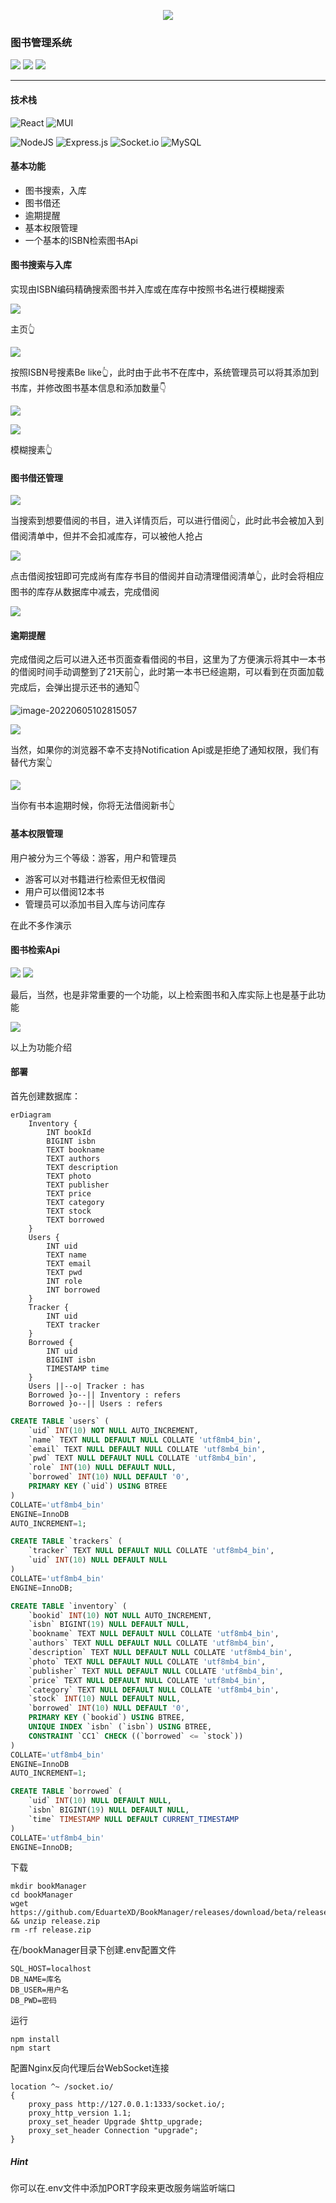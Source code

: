 <p align='center'><img src='https://cdn.oxdl.cn/picgo/aqq4r-eaakj.svg' /></p>

### 图书管理系统

[![](https://shields.io/badge/author-eduartexd-blue?logo=github&style=for-the-badge)](https://github.com/EduarteXD/) [![](https://shields.io/badge/blog-visit-green?style=for-the-badge&logo=WordPress)](https://oxdl.cn) [![](https://shields.io/badge/releases-view-pink?style=for-the-badge)](https://github.com/EduarteXD/BookManager/releases)


****

#### 技术栈

![React](https://img.shields.io/badge/react-%2320232a.svg?style=for-the-badge&logo=react&logoColor=%2361DAFB) ![MUI](https://img.shields.io/badge/MUI-%230081CB.svg?style=for-the-badge&logo=mui&logoColor=white)

![NodeJS](https://img.shields.io/badge/node.js-6DA55F?style=for-the-badge&logo=node.js&logoColor=white) ![Express.js](https://img.shields.io/badge/express.js-%23404d59.svg?style=for-the-badge&logo=express&logoColor=%2361DAFB) ![Socket.io](https://img.shields.io/badge/Socket.io-black?style=for-the-badge&logo=socket.io&badgeColor=010101) ![MySQL](https://img.shields.io/badge/mysql-orange.svg?style=for-the-badge&logo=mysql&logoColor=white)

#### 基本功能

- 图书搜索，入库
- 图书借还
- 逾期提醒
- 基本权限管理
- 一个基本的ISBN检索图书Api

#### 图书搜索与入库

实现由ISBN编码精确搜索图书并入库或在库存中按照书名进行模糊搜索

![](https://cdn.oxdl.cn/picgo/image-20220605100954260.png?x-oss-process=image/resize,h_500)

主页👆

![](https://cdn.oxdl.cn/picgo/image-20220605000242428.png?x-oss-process=image/resize,h_500)

按照ISBN号搜素Be like👆，此时由于此书不在库中，系统管理员可以将其添加到书库，并修改图书基本信息和添加数量👇

![](https://cdn.oxdl.cn/picgo/image-20220605000538589.png?x-oss-process=image/resize,h_500)



![](https://cdn.oxdl.cn/picgo/image-20220605000754584.png?x-oss-process=image/resize,h_500)

模糊搜素👆

#### 图书借还管理

![](https://cdn.oxdl.cn/picgo/image-20220605101200507.png?x-oss-process=image/resize,h_500)

当搜索到想要借阅的书目，进入详情页后，可以进行借阅👆，此时此书会被加入到借阅清单中，但并不会扣减库存，可以被他人抢占

![](https://cdn.oxdl.cn/picgo/image-20220605102204968.png?x-oss-process=image/resize,h_500)

点击借阅按钮即可完成尚有库存书目的借阅并自动清理借阅清单👆，此时会将相应图书的库存从数据库中减去，完成借阅

![](https://cdn.oxdl.cn/picgo/image-20220605102529406.png?x-oss-process=image/resize,h_500)

#### 逾期提醒

完成借阅之后可以进入还书页面查看借阅的书目，这里为了方便演示将其中一本书的借阅时间手动调整到了21天前👆，此时第一本书已经逾期，可以看到在页面加载完成后，会弹出提示还书的通知👇

![image-20220605102815057](https://cdn.oxdl.cn/picgo/image-20220605102815057.png)

![](https://cdn.oxdl.cn/picgo/image-20220605103003042.png?x-oss-process=image/resize,h_500)



当然，如果你的浏览器不幸不支持Notification Api或是拒绝了通知权限，我们有替代方案👆

![](https://cdn.oxdl.cn/picgo/image-20220605103117111.png?x-oss-process=image/resize,h_500)

当你有书本逾期时候，你将无法借阅新书👆

#### 基本权限管理

用户被分为三个等级：游客，用户和管理员

- 游客可以对书籍进行检索但无权借阅
- 用户可以借阅12本书
- 管理员可以添加书目入库与访问库存

在此不多作演示

#### 图书检索Api

[![](https://img.shields.io/badge/bookApi-view-%23121011.svg?style=for-the-badge&logo=github)](https://github.com/EduarteXD/bookApi) [![](https://img.shields.io/badge/bookapi-visit-green.svg?style=for-the-badge)](https://ixnet.icu/api)

最后，当然，也是非常重要的一个功能，以上检索图书和入库实际上也是基于此功能

![](https://cdn.oxdl.cn/picgo/image-20220605103547360.png?x-oss-process=image/resize,h_500)

以上为功能介绍

#### 部署

首先创建数据库：

```mermaid
erDiagram
	Inventory {
		INT bookId
		BIGINT isbn
		TEXT bookname
		TEXT authors
		TEXT description
		TEXT photo
		TEXT publisher
		TEXT price
		TEXT category
		TEXT stock
		TEXT borrowed
	}
    Users {
    	INT uid
    	TEXT name
    	TEXT email
    	TEXT pwd
    	INT role
    	INT borrowed
    }
    Tracker {
    	INT uid
    	TEXT tracker
    }
    Borrowed {
    	INT uid
    	BIGINT isbn
    	TIMESTAMP time
    }
    Users ||--o| Tracker : has
    Borrowed }o--|| Inventory : refers
    Borrowed }o--|| Users : refers
```

```sql
CREATE TABLE `users` (
	`uid` INT(10) NOT NULL AUTO_INCREMENT,
	`name` TEXT NULL DEFAULT NULL COLLATE 'utf8mb4_bin',
	`email` TEXT NULL DEFAULT NULL COLLATE 'utf8mb4_bin',
	`pwd` TEXT NULL DEFAULT NULL COLLATE 'utf8mb4_bin',
	`role` INT(10) NULL DEFAULT NULL,
	`borrowed` INT(10) NULL DEFAULT '0',
	PRIMARY KEY (`uid`) USING BTREE
)
COLLATE='utf8mb4_bin'
ENGINE=InnoDB
AUTO_INCREMENT=1;

CREATE TABLE `trackers` (
	`tracker` TEXT NULL DEFAULT NULL COLLATE 'utf8mb4_bin',
	`uid` INT(10) NULL DEFAULT NULL
)
COLLATE='utf8mb4_bin'
ENGINE=InnoDB;

CREATE TABLE `inventory` (
	`bookid` INT(10) NOT NULL AUTO_INCREMENT,
	`isbn` BIGINT(19) NULL DEFAULT NULL,
	`bookname` TEXT NULL DEFAULT NULL COLLATE 'utf8mb4_bin',
	`authors` TEXT NULL DEFAULT NULL COLLATE 'utf8mb4_bin',
	`description` TEXT NULL DEFAULT NULL COLLATE 'utf8mb4_bin',
	`photo` TEXT NULL DEFAULT NULL COLLATE 'utf8mb4_bin',
	`publisher` TEXT NULL DEFAULT NULL COLLATE 'utf8mb4_bin',
	`price` TEXT NULL DEFAULT NULL COLLATE 'utf8mb4_bin',
	`category` TEXT NULL DEFAULT NULL COLLATE 'utf8mb4_bin',
	`stock` INT(10) NULL DEFAULT NULL,
	`borrowed` INT(10) NULL DEFAULT '0',
	PRIMARY KEY (`bookid`) USING BTREE,
	UNIQUE INDEX `isbn` (`isbn`) USING BTREE,
	CONSTRAINT `CC1` CHECK ((`borrowed` <= `stock`))
)
COLLATE='utf8mb4_bin'
ENGINE=InnoDB
AUTO_INCREMENT=1;

CREATE TABLE `borrowed` (
	`uid` INT(10) NULL DEFAULT NULL,
	`isbn` BIGINT(19) NULL DEFAULT NULL,
	`time` TIMESTAMP NULL DEFAULT CURRENT_TIMESTAMP
)
COLLATE='utf8mb4_bin'
ENGINE=InnoDB;
```

下载

```shell
mkdir bookManager
cd bookManager
wget https://github.com/EduarteXD/BookManager/releases/download/beta/release.zip && unzip release.zip
rm -rf release.zip
```

在/bookManager目录下创建.env配置文件

```
SQL_HOST=localhost
DB_NAME=库名
DB_USER=用户名
DB_PWD=密码
```

运行

```shell
npm install
npm start
```

配置Nginx反向代理后台WebSocket连接

```ng
location ^~ /socket.io/
{
    proxy_pass http://127.0.0.1:1333/socket.io/;
    proxy_http_version 1.1;
    proxy_set_header Upgrade $http_upgrade;
    proxy_set_header Connection "upgrade";
}
```

##### Hint

你可以在.env文件中添加PORT字段来更改服务端监听端口
